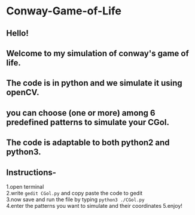 # Conway-Game-of-Life

## Hello!
## Welcome to my simulation of conway's game of life. 
## The code is in python and we simulate it using openCV.
## you can choose (one or more) among 6 predefined patterns to simulate your CGol.

## The code is adaptable to both python2 and python3.

## Instructions-

1.open terminal   
2.write ```gedit CGol.py``` and copy paste the code to gedit   
3.now save and run the file by typing ```python3 ./CGol.py```   
4.enter the patterns you want to simulate and their coordinates
5.enjoy!



